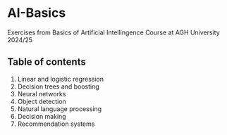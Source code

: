 # AI-Basics

Exercises from Basics of Artificial Intellingence Course at AGH University 2024/25

## Table of contents
1. Linear and logistic regression
2. Decision trees and boosting
3. Neural networks
4. Object detection
5. Natural language processing
6.  Decision making
7. Recommendation systems
